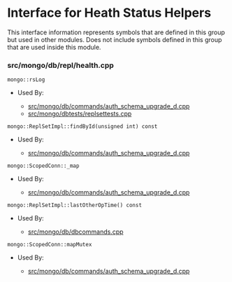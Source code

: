 
# Interface for Heath Status Helpers
This interface information represents symbols that are defined in this group but used in other modules.  Does not include symbols defined in this group that are used inside this module.

### src/mongo/db/repl/health.cpp

<div></div>

    mongo::rsLog

- Used By:

    - [src/mongo/db/commands/auth\_schema\_upgrade\_d.cpp](../../../../security/authorization)
    - [src/mongo/dbtests/replsettests.cpp](../../../../tests/unit\_tests)

<div></div>

    mongo::ReplSetImpl::findById(unsigned int) const

- Used By:

    - [src/mongo/db/commands/auth\_schema\_upgrade\_d.cpp](../../../../security/authorization)

<div></div>

    mongo::ScopedConn::_map

- Used By:

    - [src/mongo/db/commands/auth\_schema\_upgrade\_d.cpp](../../../../security/authorization)

<div></div>

    mongo::ReplSetImpl::lastOtherOpTime() const

- Used By:

    - [src/mongo/db/dbcommands.cpp](../../../../queries/database\_commands)

<div></div>

    mongo::ScopedConn::mapMutex

- Used By:

    - [src/mongo/db/commands/auth\_schema\_upgrade\_d.cpp](../../../../security/authorization)
